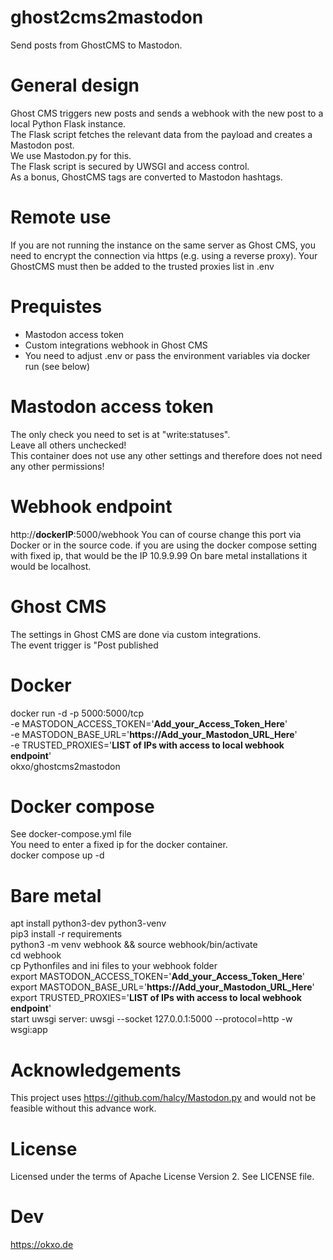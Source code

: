 # ghost2cms2mastodon
Send posts from GhostCMS to Mastodon.

# General design
Ghost CMS triggers new posts and sends a webhook with the new post to a local Python Flask instance.\
The Flask script fetches the relevant data from the payload and creates a Mastodon post.\
We use Mastodon.py for this.\
The Flask script is secured by UWSGI and access control.\
As a bonus, GhostCMS tags are converted to Mastodon hashtags.

# Remote use
If you are not running the instance on the same server as Ghost CMS, you need to encrypt the connection via https (e.g. using a reverse proxy).
Your GhostCMS must then be added to the trusted proxies list in .env


# Prequistes
- Mastodon access token 
- Custom integrations webhook in Ghost CMS
- You need to adjust .env or pass the environment variables via docker run (see below)


# Mastodon access token
The only check you need to set is at "write:statuses".\
Leave all others unchecked! \
This container does not use any other settings and therefore does not need any other permissions!

# Webhook endpoint
 http://**dockerIP**:5000/webhook
You can of course change this port via Docker or in the source code.
if you are using the docker compose setting with fixed ip, that would be the IP 10.9.9.99
On bare metal installations it would be localhost.

# Ghost CMS
The settings in Ghost CMS are done via custom integrations.\
The event trigger is "Post published

# Docker
docker run -d -p 5000:5000/tcp \
-e MASTODON_ACCESS_TOKEN='**Add_your_Access_Token_Here**' \
-e MASTODON_BASE_URL='**https://Add_your_Mastodon_URL_Here**' \
-e TRUSTED_PROXIES='**LIST of IPs with access to local webhook endpoint**'\
okxo/ghostcms2mastodon

# Docker compose
See docker-compose.yml file \
You need to enter a fixed ip for the docker container. \
docker compose up -d


# Bare metal
apt install python3-dev python3-venv \
pip3 install -r requirements \
python3 -m venv webhook && source webhook/bin/activate \
cd webhook \
cp Pythonfiles and ini files to your webhook folder \
export MASTODON_ACCESS_TOKEN='**Add_your_Access_Token_Here**' \
export MASTODON_BASE_URL='**https://Add_your_Mastodon_URL_Here**' \
export TRUSTED_PROXIES='**LIST of IPs with access to local webhook endpoint**'\
start uwsgi server: uwsgi --socket 127.0.0.1:5000 --protocol=http -w wsgi:app

 
# Acknowledgements
This project uses https://github.com/halcy/Mastodon.py and would not be feasible without this advance work.

# License
Licensed under the terms of Apache License Version 2. See LICENSE file.

# Dev
https://okxo.de
